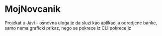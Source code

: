 # MojNovcanik
Projekat u Javi - osnovna uloga je da sluzi kao aplikacija odredjene banke, samo nema graficki prikaz, nego se pokrece iz CLI pokrece iz 
